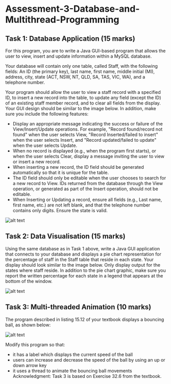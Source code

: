 # Assessment-3-Database-and-Multithread-Programming

## Task 1: Database Application (15 marks)

For this program, you are to write a Java GUI-based program that allows the user to view, insert and update information within a MySQL database. 

Your database will contain only one table, called Staff, with the following fields: An ID (the primary key), last name, first name, middle initial (MI), address, city, state (ACT, NSW, NT, QLD, SA, TAS, VIC, WA), and a telephone number. 

Your program should allow the user to view a staff record with a specified ID, to insert a new record into the table, to update any field (except the ID) of an existing staff member record, and to clear all fields from the display. Your GUI design should be similar to the image below. In addition, make sure you include the following features: 

* Display an appropriate message indicating the success or failure of the View/Insert/Update operations. For example, "Record found/record not found" when the user selects View, "Record Inserted/failed to insert" when the user selects Insert, and "Record updated/failed to update" when the user selects Update.
* When no record is displayed (e.g., when the program first starts), or when the user selects Clear, display a message inviting the user to view or insert a new record. 
* When inserting a new record, the ID field should be generated automatically so that it is unique for the table. 
* The ID field should only be editable when the user chooses to search for a new record to View. IDs returned from the database through the View operation, or generated as part of the Insert operation, should not be editable. 
* When Inserting or Updating a record, ensure all fields (e.g., Last name, first name, etc.) are not left blank, and that the telephone number contains only digits. Ensure the state is valid.

![alt text](https://imgur.com/EgFGWcA.jpg "Task ") 

## Task 2: Data Visualisation  (15 marks)
Using the same database as in Task 1 above, write a Java GUI application that connects to your database and displays a pie chart representation for the percentage of staff in the Staff table that reside in each state. Your display should look similar to the image below. Only display output for the states where staff reside. In addition to the pie chart graphic, make sure you report the written percentage for each state in a legend that appears at the bottom of the window. 

![alt text](https://imgur.com/VhNLOVq.jpg "Task 2") 

## Task 3: Multi-threaded Animation (10 marks)
The program described in listing 15.12 of your textbook displays a bouncing ball, as shown below: 

![alt text](https://imgur.com/vQ1O5ID.jpg "Task 3")

Modify this program so that:
* it has a label which displays the current speed of the ball
* users can increase and decrease the speed of the ball by using an up or down arrow key 
* it uses a thread to animate the bouncing ball movements
Acknowledgment: Task 3 is based on Exercise 32.6 from the textbook.
